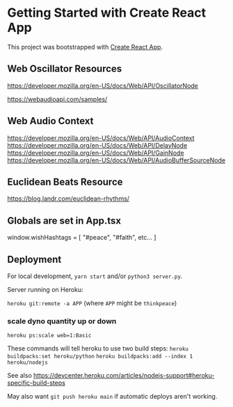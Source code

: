 # Getting Started with Create React App

This project was bootstrapped with [Create React App](https://github.com/facebook/create-react-app).

## Web Oscillator Resources

https://developer.mozilla.org/en-US/docs/Web/API/OscillatorNode

https://webaudioapi.com/samples/

## Web Audio Context

https://developer.mozilla.org/en-US/docs/Web/API/AudioContext
https://developer.mozilla.org/en-US/docs/Web/API/DelayNode
https://developer.mozilla.org/en-US/docs/Web/API/GainNode
https://developer.mozilla.org/en-US/docs/Web/API/AudioBufferSourceNode

## Euclidean Beats Resource

https://blog.landr.com/euclidean-rhythms/

## Globals are set in App.tsx

window.wishHashtags = [
  "#peace",
  "#faith",
  etc...
]


## Deployment

For local development, `yarn start` and/or `python3 server.py`.

Server running on Heroku:

`heroku git:remote -a APP` (where `APP` might be `thinkpeace`)

### scale dyno quantity up or down
`heroku ps:scale web=1:Basic`

These commands will tell heroku to use two build steps:
`heroku buildpacks:set heroku/python`
`heroku buildpacks:add --index 1 heroku/nodejs`

See also https://devcenter.heroku.com/articles/nodejs-support#heroku-specific-build-steps

May also want `git push heroku main` if automatic deploys aren't working.
